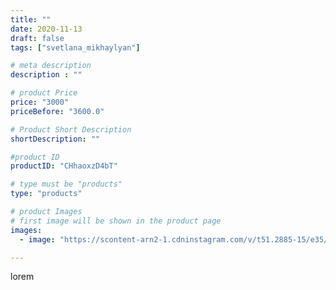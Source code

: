 ```yaml
---
title: ""
date: 2020-11-13
draft: false
tags: ["svetlana_mikhaylyan"]

# meta description
description : ""

# product Price
price: "3000"
priceBefore: "3600.0"

# Product Short Description
shortDescription: ""

#product ID
productID: "CHhaoxzD4bT"

# type must be "products"
type: "products"

# product Images
# first image will be shown in the product page
images:
  - image: "https://scontent-arn2-1.cdninstagram.com/v/t51.2885-15/e35/125057659_1180608348999919_6417107421118832974_n.jpg?se=7&tp=1&_nc_ht=scontent-arn2-1.cdninstagram.com&_nc_cat=107&_nc_ohc=XEgk2fhlGoAAX8kAG_n&ccb=7-4&oh=4cd7f576137c68b53d5bb65afbc068f5&oe=6083144B&_nc_sid=86f79a&ig_cache_key=MjQ0MTM0OTYyNDQ2OTg4MjU3OQ%3D%3D.2-ccb7-4"

---
```

lorem
